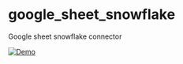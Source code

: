 # google_sheet_snowflake
Google sheet snowflake connector




[![Demo](https://cdn-images-1.medium.com/max/1600/1*vtx5bl5CVwDe2pl5YOBK6w.png)](https://www.veed.io/embed/7cadbb59-4035-42ed-b77b-36a1858a7214)

 

